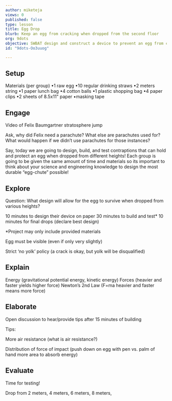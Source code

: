 ```yaml
---
author: miketeja
views: 0
published: false
type: lesson
title: Egg Drop
blurb: Keep an egg from cracking when dropped from the second floor
org: 9dots
objective: SWBAT design and construct a device to prevent an egg from cracking when dropped from various heights
id: "9dots-Oo3uuog"

---
```


## Setup
Materials (per group)
•1 raw egg
•10 regular drinking straws
•2 meters string
•1 paper lunch bag
•4 cotton balls
•1 plastic shopping bag
•4 paper clips
•2 sheets of 8.5x11" paper
•masking tape

## Engage
Video of Felix Baumgartner stratosphere jump

Ask, why did Felix need a parachute? What else are parachutes used for? What would happen if we didn’t use parachutes for those instances?

Say, today we are going to design, build, and test contraptions that can hold and protect an egg when dropped from different heights! Each group is going to be given the same amount of time and materials so its important to think about your science and engineering knowledge to design the most durable “egg-chute” possible!
## Explore
Question: What design will allow for the egg to survive when dropped from various heights?

10 minutes to design their device on paper
30 minutes to build and test*
10 minutes for final drops (declare best design)

*Project may only include provided materials

Egg must be visible (even if only very slightly)

Strict ‘no yolk’ policy (a crack is okay, but yolk will be disqualified)

## Explain
Energy (gravitational potential energy, kinetic energy)
Forces (heavier and faster yields higher force)
Newton’s 2nd Law (F=ma heavier and faster means more force)

## Elaborate
Open discussion to hear/provide tips after 15 minutes of building

Tips:

More air resistance (what is air resistance?)

Distribution of force of impact (push down on egg with pen vs. palm of hand more area to absorb energy)

## Evaluate
Time for testing!

Drop from 2 meters, 4 meters, 6 meters, 8 meters,
